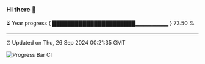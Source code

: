 ### Hi there 👋

⏳ Year progress { ██████████████████████▁▁▁▁▁▁▁▁ } 73.50 %

---

⏰ Updated on Thu, 26 Sep 2024 00:21:35 GMT

![Progress Bar CI](https://github.com/liununu/liununu/workflows/Progress%20Bar%20CI/badge.svg)
